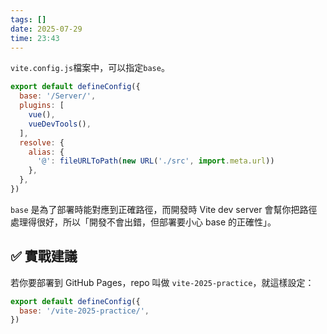 ```yaml
---
tags: []
date: 2025-07-29
time: 23:43
---
```

`vite.config.js`檔案中，可以指定`base`。

```js
export default defineConfig({
  base: '/Server/',
  plugins: [
    vue(),
    vueDevTools(),
  ],
  resolve: {
    alias: {
      '@': fileURLToPath(new URL('./src', import.meta.url))
    },
  },
})

```


`base` 是為了部署時能對應到正確路徑，而開發時 Vite dev server 會幫你把路徑處理得很好，所以「開發不會出錯，但部署要小心 base 的正確性」。



## ✅ 實戰建議

若你要部署到 GitHub Pages，repo 叫做 `vite-2025-practice`，就這樣設定：

```js
export default defineConfig({
  base: '/vite-2025-practice/',
})

```